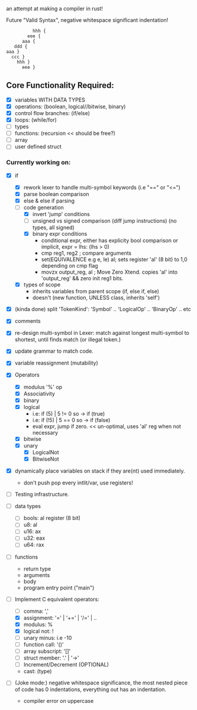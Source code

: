 an attempt at making a compiler in rust!

Future "Valid Syntax", negative whitespace significant indentation!
```
          hhh {
        eee {
      aaa {
   ddd {
aaa }
  ccc } 
    hhh }
      eee }
```

## Core Functionality Required:
- [x] variables WITH DATA TYPES 
- [x] operations: (boolean, logical//bitwise, binary)
- [x] control flow branches: (if/else)
- [x] loops: (while/for)
- [ ] types 
- [ ] functions: (recursion << should be free?)
- [ ] array
- [ ] user defined struct

### Currently working on: 
  - [x] if
    - [x] rework lexer to handle multi-symbol keywords (i.e "==" or "<=")
    - [x] parse boolean comparison 
    - [x]  else & else if parsing
    - [ ] code generation
      - [x] invert 'jump' conditions
      - [ ] unsigned vs signed comparison (diff jump instructions) (no types, all signed)
      - [x] binary expr conditions
        - conditional expr, either has explicity bool comparison or implicit, expr = lhs: (lhs > 0)
        - cmp reg1, reg2 ; compare arguments
        - set(EQUIVALENCE e.g e, le) al; sets register 'al' (8 bit) to 1,0 depending on cmp flag
        - movzx output_reg, al ; Move Zero Xtend. copies 'al' into 'output_reg' && zero init reg1 bits.  
    - [x] types of scope
      - inherits variables from parent scope (if, else if, else) 
      - doesn't (new function, UNLESS class, inherits 'self')
  - [x] (kinda done) split 'TokenKind': 'Symbol' .. 'LogicalOp' .. 'BinaryOp' .. etc
  - [x] comments
  - [x] re-design multi-symbol in Lexer: match against longest multi-symbol to shortest, until finds match (or illegal token.) 
  - [x] update grammar to match code. 
  - [x] variable reassignment (mutability)
  - [x] Operators
    - [x] modulus '%' op
    - [x] Associativity
    - [x] binary
    - [x] logical
      - i.e: if (5)  | 5 != 0 so -> if (true) 
      - i.e: if (!5) | 5 == 0 so -> if (false)  
      - eval expr, jump if zero. << un-optimal, uses 'al' reg when not necessary
    - [x] bitwise
    - [x] unary
      - [x] LogicalNot
      - [x] BitwiseNot
  - [x] dynamically place variables on stack if they are(nt) used immediately. 
    - don't push pop every intlit/var, use registers! 
  - [ ] Testing infrastructure.

  - [ ] data types
    - [ ] bools: al register (8 bit)
    - [ ] u8: al
    - [ ] u16: ax 
    - [ ] u32: eax 
    - [ ] u64: rax
  - [ ] functions
    - return type
    - arguments 
    - body
    - program entry point ("main")
  - [ ] Implement C equivalent operators:
    - [ ] comma: ','
    - [x] assignment: '=' | '+=' | '/=' | .. 
    - [x] modulus: %
    - [x] logical not: !
    - [ ] unary minus: i.e -10
    - [ ] function call: '()'
    - [ ] array subscript: '[]'
    - [ ] struct member: '.' | '->'
    - [ ] Increment/Decrement (OPTIONAL)
    - cast: (type)
  - [ ] (Joke mode:) negative whitespace significance, the most nested piece of code has 0 indentations,    everything out has an indentation.
    - compiler error on uppercase


